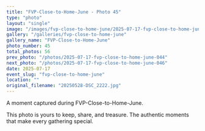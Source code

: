 ```yaml
---
title: "FVP-Close-to-Home-June - Photo 45"
type: "photo"
layout: "single"
image: "/images/fvp-close-to-home-june/2025-07-17-fvp-close-to-home-june-045.jpg"
gallery: "/galleries/fvp-close-to-home-june"
gallery_name: "FVP-Close-to-Home-June"
photo_number: 45
total_photos: 56
prev_photo: "/photos/2025-07-17-fvp-close-to-home-june-044"
next_photo: "/photos/2025-07-17-fvp-close-to-home-june-046"
date: 2025-07-17
event_slug: "fvp-close-to-home-june"
location: ""
original_filename: "20250528-DSC_2222.jpg"
---
```


A moment captured during FVP-Close-to-Home-June.

This photo is yours to keep, share, and treasure. The authentic moments that make every gathering special.